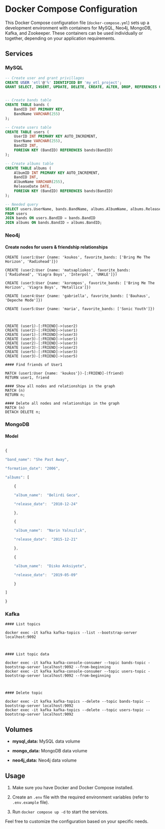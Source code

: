 # Docker Compose Configuration

  

This Docker Compose configuration file (`docker-compose.yml`) sets up a development environment with containers for MySQL, Neo4j, MongoDB, Kafka, and Zookeeper. These containers can be used individually or together, depending on your application requirements.

  

## Services

  

### MySQL

  

```sql
-- Create user and grant privillages
CREATE USER 'etl'@'%' IDENTIFIED BY 'my_etl_project';
GRANT SELECT, INSERT, UPDATE, DELETE, CREATE, ALTER, DROP, REFERENCES ON `MusicNetworkDB`.* TO 'etl'@'%';


-- Create bands table
CREATE TABLE bands (
    BandID INT PRIMARY KEY,
    BandName VARCHAR(255)
);

-- Create users table
CREATE TABLE users (
    UserID INT PRIMARY KEY AUTO_INCREMENT,
    UserName VARCHAR(255),
    BandID INT,
    FOREIGN KEY (BandID) REFERENCES bands(BandID)
);

-- Create albums table
CREATE TABLE albums (
    AlbumID INT PRIMARY KEY AUTO_INCREMENT,
    BandID INT,
    AlbumName VARCHAR(255),
    ReleaseDate DATE,
    FOREIGN KEY (BandID) REFERENCES bands(BandID)
);

-- Needed query
SELECT users.UserName, bands.BandName, albums.AlbumName, albums.ReleaseDate
FROM users
JOIN bands ON users.BandID = bands.BandID
JOIN albums ON bands.BandID = albums.BandID;


```

  

### Neo4j

  

#### Create nodes for users & friendship relationships

```
CREATE (user1:User {name: 'koukos', favorite_bands: ['Bring Me The Horizon', 'Radiohead']})

CREATE (user2:User {name: 'matsapliokos', favorite_bands: ['Radiohead', 'Viagra Boys', 'Interpol', 'UNKLE']})

CREATE (user3:User {name: 'korompos', favorite_bands: ['Bring Me The Horizon', 'Viagra Boys', 'Metallica']})

CREATE (user4:User {name: 'gabriella', favorite_bands: ['Bauhaus', 'Depeche Mode']})

CREATE (user5:User {name: 'maria', favorite_bands: ['Sonic Youth']})

  

CREATE (user1)-[:FRIEND]->(user2)
CREATE (user2)-[:FRIEND]->(user1)
CREATE (user1)-[:FRIEND]->(user3)
CREATE (user3)-[:FRIEND]->(user1)
CREATE (user2)-[:FRIEND]->(user3)
CREATE (user3)-[:FRIEND]->(user2)
CREATE (user5)-[:FRIEND]->(user3)
CREATE (user3)-[:FRIEND]->(user5)

#### Find friends of User1

MATCH (user1:User {name: 'koukos'})-[:FRIEND]-(friend)
RETURN user1, friend  

#### Show all nodes and relationships in the graph
MATCH (n)
RETURN n;

#### Delete all nodes and relationships in the graph
MATCH (n)
DETACH DELETE n;
```
  

### MongoDB

  

#### Model

  

```javascript

{

"band_name": "She Past Away",

"formation_date": "2006",

"albums": [

    {

    "album_name":  "Belirdi Gece",

    "release_date":  "2010-12-24"

    },

    {

    "album_name":  "Narin Yalnızlık",

    "release_date":  "2015-12-21"

    },

    {

    "album_name":  "Disko Anksiyete",

    "release_date":  "2019-05-09"

    }

]

}

```

  


### Kafka

  
```
#### List topics

docker exec -it kafka kafka-topics --list --bootstrap-server localhost:9092

  

#### List topic data

docker exec -it kafka kafka-console-consumer --topic bands-topic -bootstrap-server localhost:9092 --from-beginning
docker exec -it kafka kafka-console-consumer --topic users-topic -bootstrap-server localhost:9092 --from-beginning

  

#### Delete topic

docker exec -it kafka kafka-topics --delete --topic bands-topic --bootstrap-server localhost:9092
docker exec -it kafka kafka-topics --delete --topic users-topic --bootstrap-server localhost:9092

```
  

## Volumes

  

-  **mysql_data:** MySQL data volume

-  **mongo_data:** MongoDB data volume

-  **neo4j_data:** Neo4j data volume

  

## Usage

  

1. Make sure you have Docker and Docker Compose installed.

2. Create an `.env` file with the required environment variables (refer to `.env.example` file).

3. Run `docker compose up -d` to start the services.

  

Feel free to customize the configuration based on your specific needs.